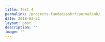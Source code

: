 ```yaml
---
title: Test 4
permalink: /projects-funded/sshrf/permalink/
date: 2018-03-22
layout: post
description: ""
image: ""
---
```

